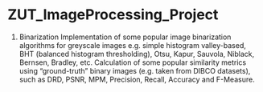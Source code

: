 # ZUT_ImageProcessing_Project
 1.	Binarization
Implementation of some popular image binarization algorithms for greyscale images e.g. simple histogram valley-based, BHT (balanced histogram thresholding), Otsu, Kapur, Sauvola, Niblack, Bernsen, Bradley, etc. Calculation of some popular similarity metrics using “ground-truth” binary images (e.g. taken from DIBCO datasets), such as DRD, PSNR, MPM, Precision, Recall, Accuracy and F-Measure.

